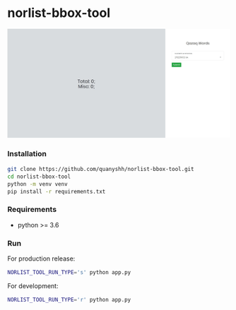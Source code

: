 # norlist-bbox-tool

![Main page](images/main_page.jpg)

### Installation
```sh
git clone https://github.com/quanyshh/norlist-bbox-tool.git
cd norlist-bbox-tool
python -m venv venv
pip install -r requirements.txt
```

### Requirements
- python >= 3.6

### Run
For production release:
```sh
NORLIST_TOOL_RUN_TYPE='s' python app.py
```

For development:
```sh
NORLIST_TOOL_RUN_TYPE='r' python app.py
```

